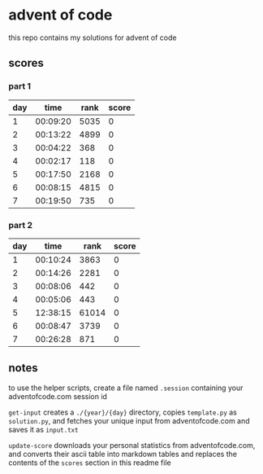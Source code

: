 # advent of code

this repo contains my solutions for advent of code

## scores
### part 1

|day|time|rank|score|
|---|---|---|---|
|1|00:09:20|5035|0|
|2|00:13:22|4899|0|
|3|00:04:22|368|0|
|4|00:02:17|118|0|
|5|00:17:50|2168|0|
|6|00:08:15|4815|0|
|7|00:19:50|735|0|

### part 2

|day|time|rank|score|
|---|---|---|---|
|1|00:10:24|3863|0|
|2|00:14:26|2281|0|
|3|00:08:06|442|0|
|4|00:05:06|443|0|
|5|12:38:15|61014|0|
|6|00:08:47|3739|0|
|7|00:26:28|871|0|

## notes

to use the helper scripts, create a file named `.session` containing your
adventofcode.com session id

`get-input` creates a `./{year}/{day}` directory, copies `template.py` as
`solution.py`, and fetches your unique input from adventofcode.com and
saves it as `input.txt`

`update-score` downloads your personal statistics from adventofcode.com, and
converts their ascii table into markdown tables and replaces the contents of
the `scores` section in this readme file
